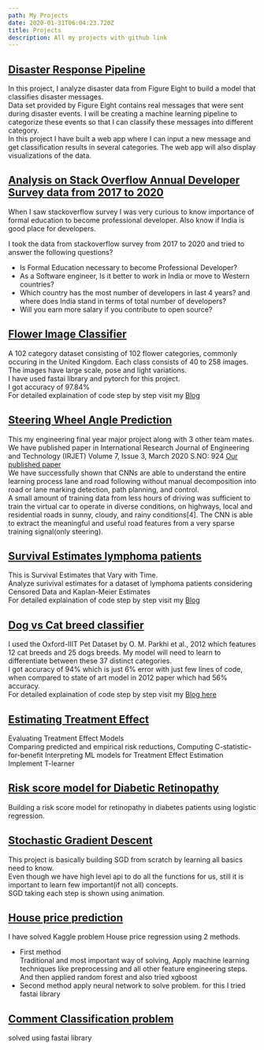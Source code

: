 ```yaml
---
path: My Projects
date: 2020-01-31T06:04:23.720Z
title: Projects
description: All my projects with github link
---
```

## [Disaster Response Pipeline](https://github.com/kirankamatmgm/Disaster-Response-Pipeline-Project)

In this project, I analyze disaster data from Figure Eight to build a model that classifies disaster messages.  
Data set provided by Figure Eight contains real messages that were sent during disaster events. I will be creating a machine learning pipeline to categorize these events so that I can classify these messages into different category.  
In this project I have built a web app where I can input a new message and get classification results in several categories. The web app will also display visualizations of the data.

## [Analysis on Stack Overflow Annual Developer Survey data from 2017 to 2020](https://github.com/kirankamatmgm/Stack-Overflow-Developer-Survey)

When I saw stackoverflow survey I was very curious to know importance of formal education to become professional developer. Also know if India is good place for developers.

I took the data from stackoverflow survey from 2017 to 2020 and tried to answer the following questions?

* Is Formal Education necessary to become Professional Developer?
* As a Software engineer, Is it better to work in India or move to Western countries?
* Which country has the most number of developers in last 4 years? and where does India stand in terms of total number of developers?
* Will you earn more salary if you contribute to open source?

## [Flower Image Classifier](https://github.com/kirankamatmgm/FlowerImageClassifier)

A 102 category dataset consisting of 102 flower categories, commonly occuring in the United Kingdom. Each class consists of 40 to 258 images. The images have large scale, pose and light variations.\
I have used fastai library and pytorch for this project.\
I got accuracy of 97.84%\
For detailed explaination of code step by step visit my [Blog](https://kirankamath.netlify.app/blog/flower-image-classifier/)

## [Steering Wheel Angle Prediction](https://github.com/kirankamatmgm/steering-wheel-prediction)

This my engineering final year major project along with 3 other team mates.
We have published paper in International Research Journal of Engineering and Technology (IRJET) Volume 7, Issue 3, March 2020 S.NO: 924 [Our published paper](https://www.irjet.net/archives/V7/i3/IRJET-V7I3924.pdf)\
We have successfully shown that CNNs are able to
understand the entire learning process lane and road
following without manual decomposition into road or lane
marking detection, path planning, and control.\
A small amount of training data from less hours of driving was
sufficient to train the virtual car to operate in diverse
conditions, on highways, local and residential roads in
sunny, cloudy, and rainy conditions\[4]. The CNN is able to
extract the meaningful and useful road features from a
very sparse training signal(only steering).

## [Survival Estimates lymphoma patients](https://github.com/kirankamatmgm/Surivival-estimates-of-lymphoma-patients)

This is Survival Estimates that Vary with Time.\
Analyze surivival estimates for a dataset of lymphoma patients considering Censored Data and Kaplan-Meier Estimates\
For detailed explaination of code step by step visit my [Blog](https://kirankamath.netlify.app/blog/survival-estimates-lymphoma-patients/)

## [Dog vs Cat breed classifier](https://github.com/kirankamatmgm/DogandCatBreed_Classifier#dog-vs-cat-breed-classifier)

I used the Oxford-IIIT Pet Dataset by O. M. Parkhi et al., 2012 which features 12 cat breeds and 25 dogs breeds. My model will need to learn to differentiate between these 37 distinct categories.\
I got accuracy of 94% which is just 6% error with just few lines of code, when compared to state of art model in 2012 paper which had 56% accuracy.\
For detailed explaination of code step by step visit my [Blog here](https://kirankamath.netlify.app/blog/image-classification-fast-ai/)  

## [Estimating Treatment Effect](https://github.com/kirankamatmgm/Estimating-Treatment-Effect)

Evaluating Treatment Effect Models\
Comparing predicted and empirical risk reductions, Computing C-statistic-for-benefit
Interpreting ML models for Treatment Effect Estimation\
Implement T-learner

## [Risk score model for Diabetic Retinopathy](https://github.com/kirankamatmgm/Risk-score-model-for-Diabetic-Retinopathy)

Building a risk score model for retinopathy in diabetes patients using logistic regression.

## [Stochastic Gradient Descent](https://github.com/kirankamatmgm/Basics-of-SGD-and-build-from-scratch)

This project is basically building SGD from scratch by learning all basics need to know.\
Even though we have high level api to do all the functions for us, still it is important to learn few important(if not all) concepts.\
SGD taking each step is shown using animation.  

## [House price prediction](https://github.com/kirankamatmgm/House-price-prediction-different-approches)

I have solved Kaggle problem House price regression using 2 methods.  

* First method\
  Traditional and most important way of solving, Apply machine learning techniques like preprocessing and all other feature engineering steps. And then applied random forest and also tried xgboost  
* Second method
  apply neural network to solve problem. for this I tried fastai library

## [Comment Classification problem](https://github.com/kirankamatmgm/Comment-Classification-problem/blob/master/CommentClassifier.ipynb)

solved using fastai library
